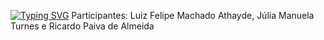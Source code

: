 [![Typing SVG](https://readme-typing-svg.herokuapp.com?font=Fira+Code&weight=200&size=50&duration=4000&pause=1000&color=EC3B2D&center=true&vCenter=true&random=false&width=1000&lines=Trabalho+de+ICO;ROBOCODE;3A)](https://git.io/typing-svg)
                        Participantes: Luiz Felipe Machado Athayde, Júlia Manuela Turnes e Ricardo Paiva de Almeida

